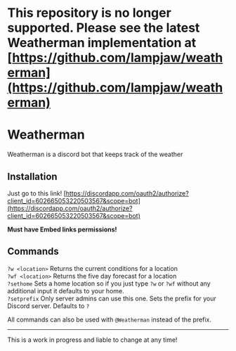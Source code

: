 # This repository is no longer supported. Please see the latest Weatherman implementation at [https://github.com/lampjaw/weatherman](https://github.com/lampjaw/weatherman)


# Weatherman

Weatherman is a discord bot that keeps track of the weather

## Installation

Just go to this link! [https://discordapp.com/oauth2/authorize?client_id=602665053220503567&scope=bot](https://discordapp.com/oauth2/authorize?client_id=602665053220503567&scope=bot)

**Must have Embed links permissions!**

## Commands

`?w <location>` Returns the current conditions for a location    
`?wf <location>` Returns the five day forecast for a location    
`?sethome` Sets a home location so if you just type `?w` or `?wf` without any additional input it defaults to your home.    
`?setprefix` Only server admins can use this one. Sets the prefix for your Discord server. Defaults to `?`

All commands can also be used with `@Weatherman` instead of the prefix.

---

This is a work in progress and liable to change at any time!
